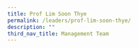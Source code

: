 ```yaml
---
title: Prof Lim Soon Thye
permalink: /leaders/prof-lim-soon-thye/
description: ""
third_nav_title: Management Team
---
```

